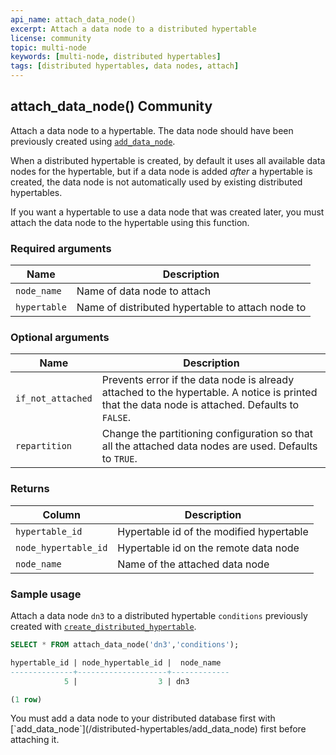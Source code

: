 ```yaml
---
api_name: attach_data_node()
excerpt: Attach a data node to a distributed hypertable
license: community
topic: multi-node
keywords: [multi-node, distributed hypertables]
tags: [distributed hypertables, data nodes, attach]
---
```


## attach_data_node() <tag type="community">Community</tag>

Attach a data node to a hypertable. The data node should have been
previously created using [`add_data_node`](/distributed-hypertables/add_data_node).

When a distributed hypertable is created, by default it uses all
available data nodes for the hypertable, but if a data node is added
*after* a hypertable is created, the data node is not automatically
used by existing distributed hypertables.

If you want a hypertable to use a data node that was created later,
you must attach the data node to the hypertable using this
function.

### Required arguments

| Name              | Description                                   |
|-------------------|-----------------------------------------------|
| `node_name`       | Name of data node to attach             |
| `hypertable`      | Name of distributed hypertable to attach node to          |

### Optional arguments

| Name              | Description                                   |
|-------------------|-----------------------------------------------|
| `if_not_attached` | Prevents error if the data node is already attached to the hypertable. A notice is printed that the data node is attached. Defaults to `FALSE`. |
| `repartition`     | Change the partitioning configuration so that all the attached data nodes are used. Defaults to `TRUE`. |

### Returns

| Column               | Description                              |
|-------------------|-----------------------------------------------|
| `hypertable_id`      | Hypertable id of the modified hypertable |
| `node_hypertable_id` | Hypertable id on the remote data node    |
| `node_name`          | Name of the attached data node     |

### Sample usage

Attach a data node `dn3` to a distributed hypertable `conditions`
previously created with
[`create_distributed_hypertable`](/distributed-hypertables/create_distributed_hypertable).

```sql
SELECT * FROM attach_data_node('dn3','conditions');

hypertable_id | node_hypertable_id |  node_name
--------------+--------------------+-------------
            5 |                  3 | dn3

(1 row)
```

<highlight type="tip">
 You must add a data node to your distributed database first
with [`add_data_node`](/distributed-hypertables/add_data_node) first before attaching it.
</highlight>
